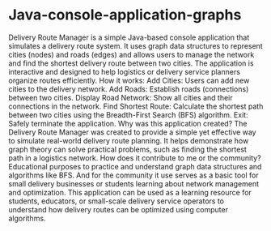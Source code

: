 # Java-console-application-graphs
Delivery Route Manager is a simple Java-based console application that simulates a delivery route system. It uses graph data structures to represent cities (nodes) and roads (edges) and allows users to manage the network and find the shortest delivery route between two cities.
The application is interactive and designed to help logistics or delivery service planners organize routes efficiently.
How it works:
Add Cities: Users can add new cities to the delivery network.
 Add Roads: Establish roads (connections) between two cities.
 Display Road Network: Show all cities and their connections in the network.
 Find Shortest Route: Calculate the shortest path between two cities using the Breadth-First Search (BFS) algorithm.
Exit: Safely terminate the application.
Why was this application created?
The Delivery Route Manager was created to provide a simple yet effective way to simulate real-world delivery route planning. It helps demonstrate how graph theory can solve practical problems, such as finding the shortest path in a logistics network.
How does it contribute to me or the community?
Educational purposes to practice and understand graph data structures and algorithms like BFS.
And for the community it use serves as a basic tool for small delivery businesses or students learning about network management and optimization. 
This application can be used as a learning resource for students, educators, or small-scale delivery service operators to understand how delivery routes can be optimized using computer algorithms.
